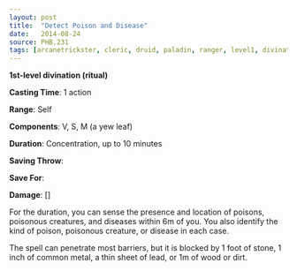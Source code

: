 ```yaml
---
layout: post
title:  "Detect Poison and Disease"
date:   2014-08-24
source: PHB.231
tags: [arcanetrickster, cleric, druid, paladin, ranger, level1, divination, ritual]
---
```


**1st-level divination (ritual)**

**Casting Time**: 1 action

**Range**: Self

**Components**: V, S, M (a yew leaf)

**Duration**: Concentration, up to 10 minutes

**Saving Throw**:

**Save For**:

**Damage**: []

For the duration, you can sense the presence and location of poisons, poisonous creatures, and diseases within 6m of you. You also identify the kind of poison, poisonous creature, or disease in each case.

The spell can penetrate most barriers, but it is blocked by 1 foot of stone, 1 inch of common metal, a thin sheet of lead, or 1m of wood or dirt.
